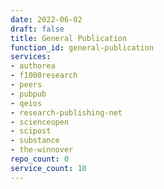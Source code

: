 ```yaml
---
date: 2022-06-02
draft: false
title: General Publication
function_id: general-publication
services:
- authorea
- f1000research
- peers
- pubpub
- qeios
- research-publishing-net
- scienceopen
- scipost
- substance
- the-winnover
repo_count: 0
service_count: 10
---
```



